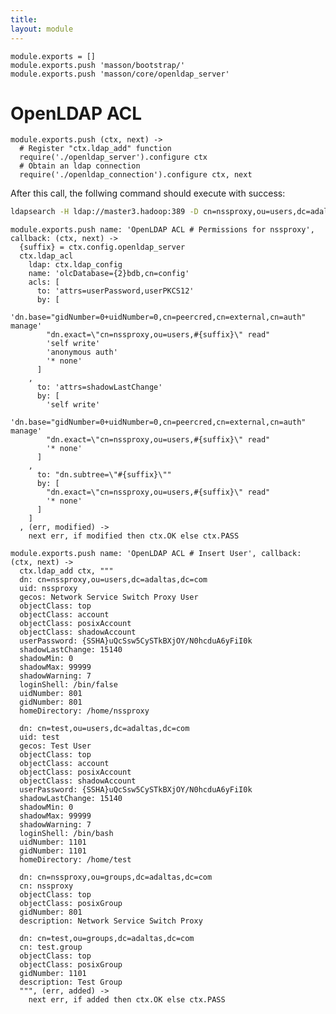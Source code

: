 ```yaml
---
title: 
layout: module
---
```


    module.exports = []
    module.exports.push 'masson/bootstrap/'
    module.exports.push 'masson/core/openldap_server'

# OpenLDAP ACL

    module.exports.push (ctx, next) ->
      # Register "ctx.ldap_add" function
      require('./openldap_server').configure ctx
      # Obtain an ldap connection
      require('./openldap_connection').configure ctx, next

After this call, the follwing command should execute with success:

```bash
ldapsearch -H ldap://master3.hadoop:389 -D cn=nssproxy,ou=users,dc=adaltas,dc=com -w test
```

    module.exports.push name: 'OpenLDAP ACL # Permissions for nssproxy', callback: (ctx, next) ->
      {suffix} = ctx.config.openldap_server
      ctx.ldap_acl
        ldap: ctx.ldap_config
        name: 'olcDatabase={2}bdb,cn=config'
        acls: [
          to: 'attrs=userPassword,userPKCS12'
          by: [
            'dn.base="gidNumber=0+uidNumber=0,cn=peercred,cn=external,cn=auth" manage'
            "dn.exact=\"cn=nssproxy,ou=users,#{suffix}\" read"
            'self write'
            'anonymous auth'
            '* none'
          ]
        ,
          to: 'attrs=shadowLastChange'
          by: [
            'self write'
            'dn.base="gidNumber=0+uidNumber=0,cn=peercred,cn=external,cn=auth" manage'
            "dn.exact=\"cn=nssproxy,ou=users,#{suffix}\" read"
            '* none'
          ]
        ,
          to: "dn.subtree=\"#{suffix}\""
          by: [
            "dn.exact=\"cn=nssproxy,ou=users,#{suffix}\" read"
            '* none'
          ]
        ]
      , (err, modified) ->
        next err, if modified then ctx.OK else ctx.PASS

    module.exports.push name: 'OpenLDAP ACL # Insert User', callback: (ctx, next) ->
      ctx.ldap_add ctx, """
      dn: cn=nssproxy,ou=users,dc=adaltas,dc=com
      uid: nssproxy
      gecos: Network Service Switch Proxy User
      objectClass: top
      objectClass: account
      objectClass: posixAccount
      objectClass: shadowAccount
      userPassword: {SSHA}uQcSsw5CySTkBXjOY/N0hcduA6yFiI0k
      shadowLastChange: 15140
      shadowMin: 0
      shadowMax: 99999
      shadowWarning: 7
      loginShell: /bin/false
      uidNumber: 801
      gidNumber: 801
      homeDirectory: /home/nssproxy

      dn: cn=test,ou=users,dc=adaltas,dc=com
      uid: test
      gecos: Test User
      objectClass: top
      objectClass: account
      objectClass: posixAccount
      objectClass: shadowAccount
      userPassword: {SSHA}uQcSsw5CySTkBXjOY/N0hcduA6yFiI0k
      shadowLastChange: 15140
      shadowMin: 0
      shadowMax: 99999
      shadowWarning: 7
      loginShell: /bin/bash
      uidNumber: 1101
      gidNumber: 1101
      homeDirectory: /home/test

      dn: cn=nssproxy,ou=groups,dc=adaltas,dc=com
      cn: nssproxy
      objectClass: top
      objectClass: posixGroup
      gidNumber: 801
      description: Network Service Switch Proxy

      dn: cn=test,ou=groups,dc=adaltas,dc=com
      cn: test.group
      objectClass: top
      objectClass: posixGroup
      gidNumber: 1101
      description: Test Group
      """, (err, added) ->
        next err, if added then ctx.OK else ctx.PASS

      







